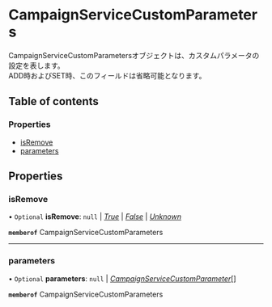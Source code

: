 # CampaignServiceCustomParameters


<div lang=\"ja\">CampaignServiceCustomParametersオブジェクトは、カスタムパラメータの設定を表します。<br> ADD時およびSET時、このフィールドは省略可能となります。</div> 

## Table of contents

### Properties

- [isRemove](campaignservicecustomparameters.md#isremove)
- [parameters](campaignservicecustomparameters.md#parameters)

## Properties

### isRemove

• `Optional` **isRemove**: ``null`` \| [*True*](./enums/campaignserviceisremove.md#true) \| [*False*](./enums/campaignserviceisremove.md#false) \| [*Unknown*](./enums/campaignserviceisremove.md#unknown)

**`memberof`** CampaignServiceCustomParameters

___

### parameters

• `Optional` **parameters**: ``null`` \| [*CampaignServiceCustomParameter*](campaignservicecustomparameter.md)[]

**`memberof`** CampaignServiceCustomParameters
